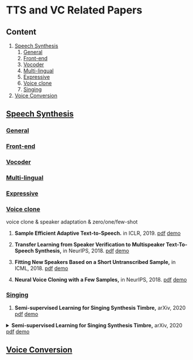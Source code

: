 # TTS and VC Related Papers
## Content
1. [Speech Synthesis](#speech-synthesis)
    1. [General](#general)
    1. [Front-end](#front-end)
    1. [Vocoder](#vocoder)
    1. [Multi-lingual](#multi-lingual)
    1. [Expressive](#expressive)
    1. [Voice clone](#voice-clone)
    1. [Singing](#singing)
2. [Voice Conversion](#voice-conversion)

## [Speech Synthesis](#content)

### [General](#content)

### [Front-end](#content)

### [Vocoder](#content)

### [Multi-lingual](#content)

### [Expressive](#content)

### [Voice clone](#content)
voice clone & speaker adaptation & zero/one/few-shot 
1. **Sample Efficient Adaptive Text-to-Speech.** in ICLR, 2019.
[pdf](https://arxiv.org/pdf/1809.10460.pdf)
[demo](https://sample-efficient-adaptive-tts.github.io/demo)

1. **Transfer Learning from Speaker Verification to Multispeaker Text-To-Speech Synthesis,** in NeurIPS, 2018.
[pdf](https://arxiv.org/pdf/1806.04558.pdf)
[demo](https://google.github.io/tacotron/publications/speaker_adaptation)

1. **Fitting New Speakers Based on a Short Untranscribed Sample,** in ICML, 2018.
[pdf](http://proceedings.mlr.press/v80/nachmani18a/nachmani18a.pdf)
[demo](https://ytaigman.github.io/fitspk/index.html)

1. **Neural Voice Cloning with a Few Samples,** in NeurIPS, 2018.
[pdf](https://arxiv.org/pdf/1802.06006.pdf)
[demo](https://audiodemos.github.io)

### [Singing](#content)
1. **Semi-supervised Learning for Singing Synthesis Timbre,** arXiv, 2020
[pdf](https://arxiv.org/pdf/2011.02809.pdf)
[demo](https://mtg.github.io/singing-synthesis-demos/semisupervised/)

<details>
<summary> <b>Semi-supervised Learning for Singing Synthesis Timbre,</b> arXiv, 2020 
    <a href="https://arxiv.org/pdf/2011.02809.pdf">pdf</a>
    <a href="https://mtg.github.io/singing-synthesis-demos/semisupervised/">demo</a>
    </summary> 
    
   - A derivation of Deep Voice 3 model using non-causal convolutional layers.
   - Teacher-Student paradigm to train annon-autoregressive student with multiple attention blocks from an autoregressive teacher model.
   - The teacher is used to generate text-to-spectrogram alignments to be used by the student model.
   - The model is trained with two loss functions for attention alignment and spectrogram generation.
   - Multi attention blocks refine the attention alignment layer by layer.
   - The student uses dot-product attention with query, key and value vectors. The query is only positinal encoding vectors. The key and the value are the encoder outputs.
   - Proposed model is heavily tied to the positional encoding which also relies on different constant values.
  ![image](https://user-images.githubusercontent.com/1402048/87929772-3e218000-ca87-11ea-9f13-9869bee96b57.png)
</details>


## [Voice Conversion](#content)

